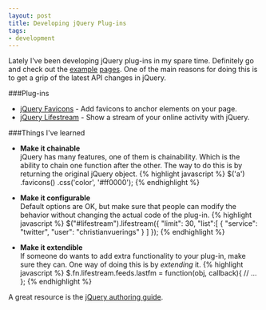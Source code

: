 ```yaml
---
layout: post
title: Developing jQuery Plug-ins
tags:
- development
---
```

Lately I've been developing jQuery plug-ins in my spare time. Definitely
go and check out
the [example](https://christianvuerings.github.io/jquery-lifestream/example.html)
[pages](https://christianvuerings.github.io/jquery-favicons/example.html).
One of the main reasons for doing this is to get a grip of the latest API
changes in jQuery.

###Plug-ins

* [jQuery Favicons](https://christianvuerings.github.io/jquery-favicons/) - Add
favicons to anchor elements on your page.
* [jQuery Lifestream](https://christianvuerings.github.io/jquery-lifestream/) - Show
a stream of your online activity with jQuery.

###Things I've learned
*  __Make it chainable__  
jQuery has many features, one of them is chainability. Which is the ability
to chain one function after the other.
The way to do this is by returning the original jQuery object.
{% highlight javascript %}
$('a')
  .favicons()
  .css('color', '#ff0000');
{% endhighlight %}

* __Make it configurable__  
Default options are OK, but make sure that people can modify the behavior
without changing the actual code of the plug-in.
{% highlight javascript %}
$("#lifestream").lifestream({
  "limit": 30,
  "list":[
    {
      "service": "twitter",
      "user": "christianvuerings"
    }
  ]
});
{% endhighlight %}

*  __Make it extendible__  
If someone do wants to add extra functionality to your plug-in,
make sure they can. One way of doing this is by _extending_ it.
{% highlight javascript %}
$.fn.lifestream.feeds.lastfm = function(obj, callback){
  // ...
};
{% endhighlight %}

A great resource is the
[jQuery authoring guide](https://docs.jquery.com/Plugins/Authoring).
